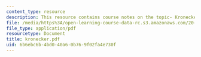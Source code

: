 ```yaml
---
content_type: resource
description: This resource contains course notes on the topic- Kronecker Products.
file: /media/https%3A/open-learning-course-data-rc.s3.amazonaws.com/20-482j-foundations-of-algorithms-and-computational-techniques-in-systems-biology-spring-2006/6b6ebc6b4bd040a60b769f02fa4e730f_kronecker.pdf
file_type: application/pdf
resourcetype: Document
title: kronecker.pdf
uid: 6b6ebc6b-4bd0-40a6-0b76-9f02fa4e730f
---
```

